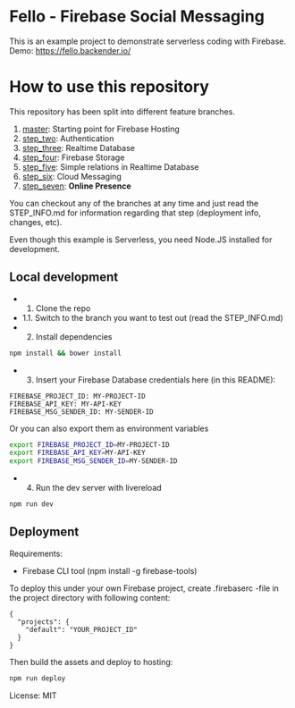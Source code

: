 # Fello - Firebase Social Messaging

This is an example project to demonstrate serverless coding with Firebase.
Demo: https://fello.backender.io/

# How to use this repository

This repository has been split into different feature branches.

1. [master](https://github.com/jerryjj/fello/tree/master): Starting point for Firebase Hosting
2. [step_two](https://github.com/jerryjj/fello/tree/step_two): Authentication
3. [step_three](https://github.com/jerryjj/fello/tree/step_three): Realtime Database
4. [step_four](https://github.com/jerryjj/fello/tree/step_four): Firebase Storage
5. [step_five](https://github.com/jerryjj/fello/tree/step_five): Simple relations in Realtime Database
6. [step_six](https://github.com/jerryjj/fello/tree/step_six): Cloud Messaging
7. [step_seven](https://github.com/jerryjj/fello/tree/step_seven): **Online Presence**

You can checkout any of the branches at any time and just read the STEP_INFO.md
for information regarding that step (deployment info, changes, etc).

Even though this example is Serverless, you need Node.JS installed for development.

## Local development

* 1. Clone the repo
* 1.1. Switch to the branch you want to test out (read the STEP_INFO.md)
* 2. Install dependencies

```sh
npm install && bower install
```
* 3. Insert your Firebase Database credentials here (in this README):

```
FIREBASE_PROJECT_ID: MY-PROJECT-ID
FIREBASE_API_KEY: MY-API-KEY
FIREBASE_MSG_SENDER_ID: MY-SENDER-ID
```

Or you can also export them as environment variables

```sh
export FIREBASE_PROJECT_ID=MY-PROJECT-ID
export FIREBASE_API_KEY=MY-API-KEY
export FIREBASE_MSG_SENDER_ID=MY-SENDER-ID
```

* 4. Run the dev server with livereload

```sh
npm run dev
```

## Deployment

Requirements:
* Firebase CLI tool (npm install -g firebase-tools)

To deploy this under your own Firebase project,
create .firebaserc -file in the project directory
with following content:

```
{
  "projects": {
    "default": "YOUR_PROJECT_ID"
  }
}
```

Then build the assets and deploy to hosting:

```sh
npm run deploy
```

License: MIT
